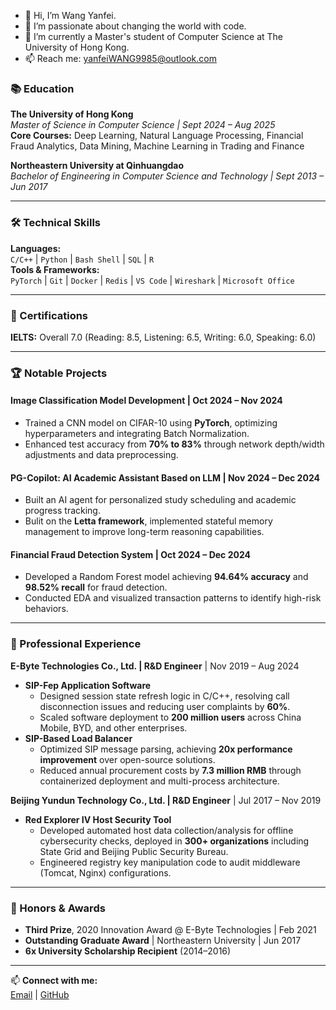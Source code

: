 - 👋 Hi, I’m Wang Yanfei.
- 👀 I’m passionate about changing the world with code.
- 🌱 I’m currently a Master's student of Computer Science at The University of Hong Kong.
- 📫 Reach me: yanfeiWANG9985@outlook.com 

### 📚 Education
**The University of Hong Kong**  
*Master of Science in Computer Science | Sept 2024 – Aug 2025*  
**Core Courses:** Deep Learning, Natural Language Processing, Financial Fraud Analytics, Data Mining, Machine Learning in Trading and Finance  

**Northeastern University at Qinhuangdao**  
*Bachelor of Engineering in Computer Science and Technology | Sept 2013 – Jun 2017*  

---

### 🛠 Technical Skills  
**Languages:**  
`C/C++` | `Python` | `Bash Shell` | `SQL` | `R`  
**Tools & Frameworks:**  
`PyTorch` | `Git` | `Docker` | `Redis` | `VS Code` | `Wireshark` | `Microsoft Office`  

---

### 📜 Certifications  
**IELTS:** Overall 7.0 (Reading: 8.5, Listening: 6.5, Writing: 6.0, Speaking: 6.0) 

---

### 🏆 Notable Projects  
#### **Image Classification Model Development**  | Oct 2024 – Nov 2024
- Trained a CNN model on CIFAR-10 using **PyTorch**, optimizing hyperparameters and integrating Batch Normalization.  
- Enhanced test accuracy from **70% to 83%** through network depth/width adjustments and data preprocessing.  
#### **PG-Copilot: AI Academic Assistant Based on LLM**  | Nov 2024 – Dec 2024
- Built an AI agent for personalized study scheduling and academic progress tracking.  
- Bulit on the **Letta framework**, implemented stateful memory management to improve long-term reasoning capabilities.  
#### **Financial Fraud Detection System**  | Oct 2024 – Dec 2024
- Developed a Random Forest model achieving **94.64% accuracy** and **98.52% recall** for fraud detection.  
- Conducted EDA and visualized transaction patterns to identify high-risk behaviors.  
---
### 💼 Professional Experience  

**E-Byte Technologies Co., Ltd. | R&D Engineer** | Nov 2019 – Aug 2024 

- **SIP-Fep Application Software**  
  - Designed session state refresh logic in C/C++, resolving call disconnection issues and reducing user complaints by **60%**.  
  - Scaled software deployment to **200 million users** across China Mobile, BYD, and other enterprises.  
- **SIP-Based Load Balancer**  
  - Optimized SIP message parsing, achieving **20x performance improvement** over open-source solutions.  
  - Reduced annual procurement costs by **7.3 million RMB** through containerized deployment and multi-process architecture.  

**Beijing Yundun Technology Co., Ltd. | R&D Engineer** | Jul 2017 – Nov 2019

- **Red Explorer IV Host Security Tool**  
  - Developed automated host data collection/analysis for offline cybersecurity checks, deployed in **300+ organizations** including State Grid and Beijing Public Security Bureau.  
  - Engineered registry key manipulation code to audit middleware (Tomcat, Nginx) configurations.  
---
### 🏅 Honors & Awards  
- **Third Prize**, 2020 Innovation Award @ E-Byte Technologies | Feb 2021  
- **Outstanding Graduate Award** | Northeastern University | Jun 2017  
- **6x University Scholarship Recipient** (2014–2016)  
---
📫 **Connect with me:**  
[Email](mailto:yanfeiWANG9985@outlook.com) | [GitHub](#)  
<!---
yf-123/yf-123 is a ✨ special ✨ repository because its `README.md` (this file) appears on your GitHub profile.
You can click the Preview link to take a look at your changes.
--->
